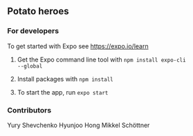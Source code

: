 ## Potato heroes




### For developers

To get started with Expo see https://expo.io/learn

1. Get the Expo command line tool with <code>npm install expo-cli --global</code>

2. Install packages with <code>npm install</code>

3. To start the app, run <code>expo start</code>

### Contributors

Yury Shevchenko
Hyunjoo Hong
Mikkel Schöttner
